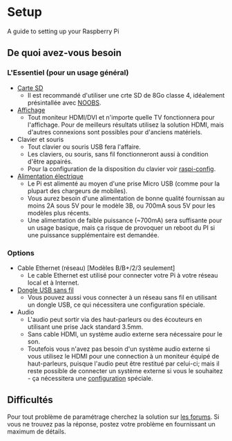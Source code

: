 # Setup

A guide to setting up your Raspberry Pi

## De quoi avez-vous besoin

### L'Essentiel (pour un usage général)

- [Carte SD](../installation/sd-cards.md)
    - Il est recommandé d'utiliser une crte SD de 8Go classe 4, idéalement présintallée avec [NOOBS](../installation/noobs.md).
- [Affichage](monitor-connection.md)
    - Tout moniteur HDMI/DVI et n'importe quelle TV fonctionnera pour l'affichage. Pour de meilleurs résultats utilisez la solution HDMI, mais d'autres connexions sont possibles pour d'anciens matériels.
- Clavier et souris
    - Tout clavier ou souris USB fera l'affaire.
    - Les claviers, ou souris, sans fil fonctionneront aussi à condition d'être appairés.
    - Pour la configuration de la disposition du clavier voir [raspi-config](../configuration/raspi-config.md).
- [Alimentation électrique](../hardware/raspberrypi/power/README.md)
    - Le Pi est alimenté au moyen d'une prise Micro USB (comme pour la plupart des chargeurs de mobiles).
    - Vous aurez besoin d'une alimentation de bonne qualité fournissan au moins 2A sous 5V pour le modèle 3B, ou 700mA sous 5V pour les modèles plus récents.
    - Une alimentation de faible puissance (~700mA) sera suffisante pour un usage basique, mais ça risque de provoquer un reboot du PI si une puissance supplémentaire est demandée.

### Options

- Cable Ethernet (réseau) [Modèles B/B+/2/3 seulement]
    - Le cable Ethernet est utilisé pour connecter votre Pi à votre réseau local et à Internet.
- [Dongle USB sans fil](../configuration/wireless/README.md)
    - Vous pouvez aussi vous connecter à un réseau sans fil en utilisant un dongle USB, ce qui nécessitera une configuration spéciale.
- Audio
    - L'audio peut sortir via des haut-parleurs ou des écouteurs en utilisant une prise Jack standard 3.5mm.
    - Sans cable HDMI, un système audio externe sera nécessaire pour le son.
    - Toutefois vous n'avez pas besoin d'un système audio externe si vous utilisez le HDMI pour une connection à un moniteur équipé de haut-parleurs, puisque l'audio peut être restitué par celui-ci; mais il reste possible de connecter un système externe si vous le souhaitez - ça nécessitera une [configuration](../configuration/audio-config.md) spéciale.

## Difficultés

Pour tout problème de paramétrage cherchez la solution sur [les forums](https://www.raspberrypi.org/forums/). Si vous ne trouvez pas la réponse, postez votre problème en fournissant un maximum de détails.
